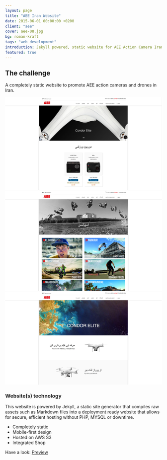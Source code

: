 ```yaml
---
layout: page
title: "AEE Iran Website"
date: 2015-06-01 00:00:00 +0200
client: "aee"
cover: aee-08.jpg
bg: roman-kraft
tags: "web development"
introduction: Jekyll powered, static website for AEE Action Camera Iran.
featured: true
---
```


## The challenge

A completely static website to promote AEE action cameras and drones in Iran.

<img src="/assets/images/projects/aee-08.jpg" class="image-wrapper">
<img src="/assets/images/projects/aee-09.jpg" class="image-wrapper">
<img src="/assets/images/projects/aee-10.jpg" class="image-wrapper">

### Website(s) technology

This website is powered by Jekyll, a static site generator that compiles raw assets such as Markdown files into a deployment ready website that allows for secure, efficient hosting without PHP, MYSQL or downtime.

- Completely static
- Mobile-first design
- Hosted on AWS S3
- Integrated Shop

Have a look: [Preview](https://d3r5ndybmif445.cloudfront.net)
